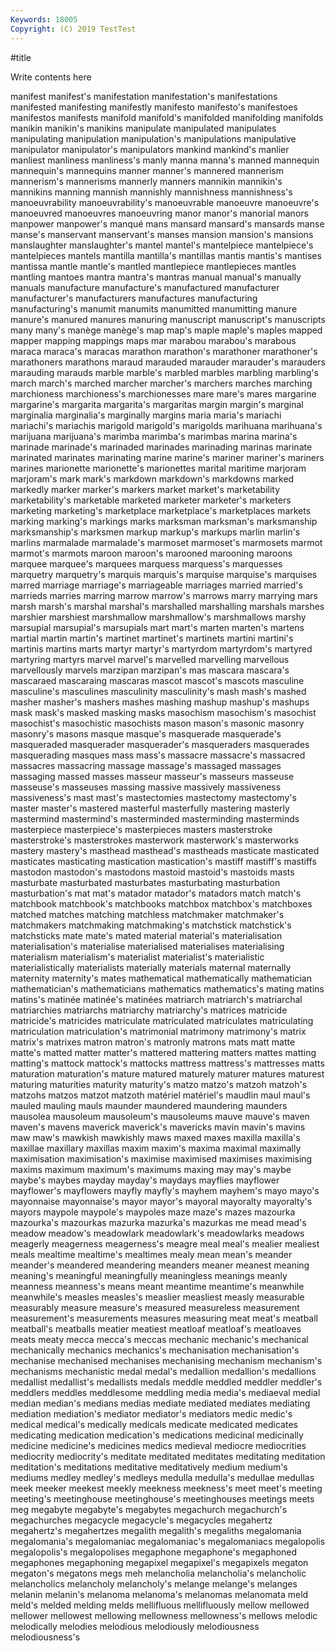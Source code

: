 ```yaml
---
Keywords: 18005
Copyright: (C) 2019 TestTest
---
```


#title

Write contents here

manifest manifest's manifestation manifestation's manifestations manifested manifesting manifestly manifesto manifesto's
manifestoes manifestos manifests manifold manifold's manifolded manifolding manifolds manikin manikin's
manikins manipulate manipulated manipulates manipulating manipulation manipulation's manipulations manipulative manipulator
manipulator's manipulators mankind mankind's manlier manliest manliness manliness's manly manna
manna's manned mannequin mannequin's mannequins manner manner's mannered mannerism mannerism's
mannerisms mannerly manners mannikin mannikin's mannikins manning mannish mannishly mannishness
mannishness's manoeuvrability manoeuvrability's manoeuvrable manoeuvre manoeuvre's manoeuvred manoeuvres manoeuvring manor
manor's manorial manors manpower manpower's manqué mans mansard mansard's mansards
manse manse's manservant manservant's manses mansion mansion's mansions manslaughter manslaughter's
mantel mantel's mantelpiece mantelpiece's mantelpieces mantels mantilla mantilla's mantillas mantis
mantis's mantises mantissa mantle mantle's mantled mantlepiece mantlepieces mantles mantling
mantoes mantra mantra's mantras manual manual's manually manuals manufacture manufacture's
manufactured manufacturer manufacturer's manufacturers manufactures manufacturing manufacturing's manumit manumits manumitted
manumitting manure manure's manured manures manuring manuscript manuscript's manuscripts many
many's manège manège's map map's maple maple's maples mapped mapper
mapping mappings maps mar marabou marabou's marabous maraca maraca's maracas
marathon marathon's marathoner marathoner's marathoners marathons maraud marauded marauder marauder's
marauders marauding marauds marble marble's marbled marbles marbling marbling's march
march's marched marcher marcher's marchers marches marching marchioness marchioness's marchionesses
mare mare's mares margarine margarine's margarita margarita's margaritas margin margin's
marginal marginalia marginalia's marginally margins maria maria's mariachi mariachi's mariachis
marigold marigold's marigolds marihuana marihuana's marijuana marijuana's marimba marimba's marimbas
marina marina's marinade marinade's marinaded marinades marinading marinas marinate marinated
marinates marinating marine marine's mariner mariner's mariners marines marionette marionette's
marionettes marital maritime marjoram marjoram's mark mark's markdown markdown's markdowns
marked markedly marker marker's markers market market's marketability marketability's marketable
marketed marketer marketer's marketers marketing marketing's marketplace marketplace's marketplaces markets
marking marking's markings marks marksman marksman's marksmanship marksmanship's marksmen markup
markup's markups marlin marlin's marlins marmalade marmalade's marmoset marmoset's marmosets
marmot marmot's marmots maroon maroon's marooned marooning maroons marquee marquee's
marquees marquess marquess's marquesses marquetry marquetry's marquis marquis's marquise marquise's
marquises marred marriage marriage's marriageable marriages married married's marrieds marries
marring marrow marrow's marrows marry marrying mars marsh marsh's marshal
marshal's marshalled marshalling marshals marshes marshier marshiest marshmallow marshmallow's marshmallows
marshy marsupial marsupial's marsupials mart mart's marten marten's martens martial
martin martin's martinet martinet's martinets martini martini's martinis martins marts
martyr martyr's martyrdom martyrdom's martyred martyring martyrs marvel marvel's marvelled
marvelling marvellous marvellously marvels marzipan marzipan's mas mascara mascara's mascaraed
mascaraing mascaras mascot mascot's mascots masculine masculine's masculines masculinity masculinity's
mash mash's mashed masher masher's mashers mashes mashing mashup mashup's
mashups mask mask's masked masking masks masochism masochism's masochist masochist's
masochistic masochists mason mason's masonic masonry masonry's masons masque masque's
masquerade masquerade's masqueraded masquerader masquerader's masqueraders masquerades masquerading masques mass
mass's massacre massacre's massacred massacres massacring massage massage's massaged massages
massaging massed masses masseur masseur's masseurs masseuse masseuse's masseuses massing
massive massively massiveness massiveness's mast mast's mastectomies mastectomy mastectomy's master
master's mastered masterful masterfully mastering masterly mastermind mastermind's masterminded masterminding
masterminds masterpiece masterpiece's masterpieces masters masterstroke masterstroke's masterstrokes masterwork masterwork's
masterworks mastery mastery's masthead masthead's mastheads masticate masticated masticates masticating
mastication mastication's mastiff mastiff's mastiffs mastodon mastodon's mastodons mastoid mastoid's
mastoids masts masturbate masturbated masturbates masturbating masturbation masturbation's mat mat's
matador matador's matadors match match's matchbook matchbook's matchbooks matchbox matchbox's
matchboxes matched matches matching matchless matchmaker matchmaker's matchmakers matchmaking matchmaking's
matchstick matchstick's matchsticks mate mate's mated material material's materialisation materialisation's
materialise materialised materialises materialising materialism materialism's materialist materialist's materialistic materialistically
materialists materially materials maternal maternally maternity maternity's mates mathematical mathematically
mathematician mathematician's mathematicians mathematics mathematics's mating matins matins's matinée matinée's
matinées matriarch matriarch's matriarchal matriarchies matriarchs matriarchy matriarchy's matrices matricide
matricide's matricides matriculate matriculated matriculates matriculating matriculation matriculation's matrimonial matrimony
matrimony's matrix matrix's matrixes matron matron's matronly matrons mats matt
matte matte's matted matter matter's mattered mattering matters mattes matting
matting's mattock mattock's mattocks mattress mattress's mattresses matts maturation maturation's
mature matured maturely maturer matures maturest maturing maturities maturity maturity's
matzo matzo's matzoh matzoh's matzohs matzos matzot matzoth matériel matériel's
maudlin maul maul's mauled mauling mauls maunder maundered maundering maunders
mausolea mausoleum mausoleum's mausoleums mauve mauve's maven maven's mavens maverick
maverick's mavericks mavin mavin's mavins maw maw's mawkish mawkishly maws
maxed maxes maxilla maxilla's maxillae maxillary maxillas maxim maxim's maxima
maximal maximally maximisation maximisation's maximise maximised maximises maximising maxims maximum
maximum's maximums maxing may may's maybe maybe's maybes mayday mayday's
maydays mayflies mayflower mayflower's mayflowers mayfly mayfly's mayhem mayhem's mayo
mayo's mayonnaise mayonnaise's mayor mayor's mayoral mayoralty mayoralty's mayors maypole
maypole's maypoles maze maze's mazes mazourka mazourka's mazourkas mazurka mazurka's
mazurkas me mead mead's meadow meadow's meadowlark meadowlark's meadowlarks meadows
meagerly meagerness meagerness's meagre meal meal's mealier mealiest meals mealtime
mealtime's mealtimes mealy mean mean's meander meander's meandered meandering meanders
meaner meanest meaning meaning's meaningful meaningfully meaningless meanings meanly meanness
meanness's means meant meantime meantime's meanwhile meanwhile's measles measles's measlier
measliest measly measurable measurably measure measure's measured measureless measurement measurement's
measurements measures measuring meat meat's meatball meatball's meatballs meatier meatiest
meatloaf meatloaf's meatloaves meats meaty mecca mecca's meccas mechanic mechanic's
mechanical mechanically mechanics mechanics's mechanisation mechanisation's mechanise mechanised mechanises mechanising
mechanism mechanism's mechanisms mechanistic medal medal's medallion medallion's medallions medallist
medallist's medallists medals meddle meddled meddler meddler's meddlers meddles meddlesome
meddling media media's mediaeval medial median median's medians medias mediate
mediated mediates mediating mediation mediation's mediator mediator's mediators medic medic's
medical medical's medically medicals medicate medicated medicates medicating medication medication's
medications medicinal medicinally medicine medicine's medicines medics medieval mediocre mediocrities
mediocrity mediocrity's meditate meditated meditates meditating meditation meditation's meditations meditative
meditatively medium medium's mediums medley medley's medleys medulla medulla's medullae
medullas meek meeker meekest meekly meekness meekness's meet meet's meeting
meeting's meetinghouse meetinghouse's meetinghouses meetings meets meg megabyte megabyte's megabytes
megachurch megachurch's megachurches megacycle megacycle's megacycles megahertz megahertz's megahertzes megalith
megalith's megaliths megalomania megalomania's megalomaniac megalomaniac's megalomaniacs megalopolis megalopolis's megalopolises
megaphone megaphone's megaphoned megaphones megaphoning megapixel megapixel's megapixels megaton megaton's
megatons megs meh melancholia melancholia's melancholic melancholics melancholy melancholy's melange
melange's melanges melanin melanin's melanoma melanoma's melanomas melanomata meld meld's
melded melding melds mellifluous mellifluously mellow mellowed mellower mellowest mellowing
mellowness mellowness's mellows melodic melodically melodies melodious melodiously melodiousness melodiousness's
